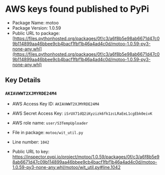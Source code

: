 # AWS keys found published to PyPi

* Package Name: motoo
* Package Version: 1.0.59
* Public URL to package: [https://files.pythonhosted.org/packages/0f/c3/a6f8b5e98ab6671d47c09b114899aa46bbee9cb4bacf1fbf1b46a4ad4c0d/motoo-1.0.59-py3-none-any.whl](https://files.pythonhosted.org/packages/0f/c3/a6f8b5e98ab6671d47c09b114899aa46bbee9cb4bacf1fbf1b46a4ad4c0d/motoo-1.0.59-py3-none-any.whl)

## Key Details

### `AKIAVWWT2XJMYRDE24M4`

* AWS Access Key ID: `AKIAVWWT2XJMYRDE24M4`
* AWS Secret Access Key: `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` 
* AWS role name: `user/S3TempUploader`
* File in package: `motoo/wit_util.py`
* Line number: `1042`

* Public URL to key: https://inspector.pypi.io/project/motoo/1.0.59/packages/0f/c3/a6f8b5e98ab6671d47c09b114899aa46bbee9cb4bacf1fbf1b46a4ad4c0d/motoo-1.0.59-py3-none-any.whl/motoo/wit_util.py#line.1042


